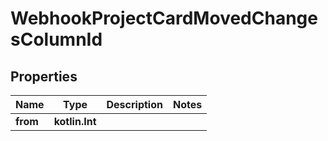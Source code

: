 
# WebhookProjectCardMovedChangesColumnId

## Properties
Name | Type | Description | Notes
------------ | ------------- | ------------- | -------------
**from** | **kotlin.Int** |  | 



